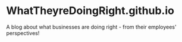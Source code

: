 # WhatTheyreDoingRight.github.io
A blog about what businesses are doing right - from their employees' perspectives!
